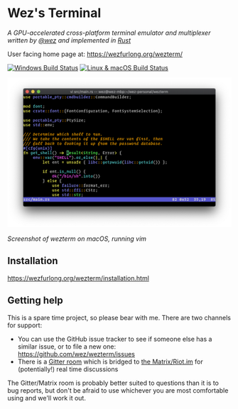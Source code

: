 # Wez's Terminal

*A GPU-accelerated cross-platform terminal emulator and multiplexer written by <a href="https://github.com/wez/">@wez</a> and implemented in <a href="https://www.rust-lang.org/">Rust</a>*

User facing home page at: https://wezfurlong.org/wezterm/

[![Windows Build Status](https://github.com/wez/wezterm/workflows/windows/badge.svg)](https://github.com/wez/wezterm/actions?workflow=windows)
[![Linux &amp; macOS Build Status](https://github.com/wez/wezterm/workflows/posix/badge.svg)](https://github.com/wez/wezterm/actions?workflow=posix)

![Screenshot](docs/screenshots/two.png)

*Screenshot of wezterm on macOS, running vim*

## Installation

https://wezfurlong.org/wezterm/installation.html

## Getting help

This is a spare time project, so please bear with me.  There are two channels for support:

* You can use the GitHub issue tracker to see if someone else has a similar issue, or to file a new one: https://github.com/wez/wezterm/issues
* There is a [Gitter room](https://gitter.im/wezterm/Lobby) which is bridged to [the Matrix/Riot.im](https://riot.im/app/#/room/#gitter_wezterm=2Flobby:matrix.org) for (potentially!) real time discussions

The Gitter/Matrix room is probably better suited to questions than it is to bug
reports, but don't be afraid to use whichever you are most comfortable using
and we'll work it out.
